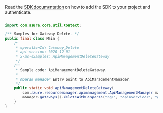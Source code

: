 Read the [SDK documentation](https://github.com/Azure/azure-sdk-for-java/blob/azure-resourcemanager-apimanagement_1.0.0-beta.2/sdk/apimanagement/azure-resourcemanager-apimanagement/README.md) on how to add the SDK to your project and authenticate.

```java

import com.azure.core.util.Context;

/** Samples for Gateway Delete. */
public final class Main {
    /*
     * operationId: Gateway_Delete
     * api-version: 2020-12-01
     * x-ms-examples: ApiManagementDeleteGateway
     */
    /**
     * Sample code: ApiManagementDeleteGateway.
     *
     * @param manager Entry point to ApiManagementManager.
     */
    public static void apiManagementDeleteGateway(
        com.azure.resourcemanager.apimanagement.ApiManagementManager manager) {
        manager.gateways().deleteWithResponse("rg1", "apimService1", "gw1", "*", Context.NONE);
    }
}
```
